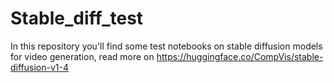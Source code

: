 # Stable_diff_test
In this repository you'll find some test notebooks on stable diffusion models for video generation, read more on https://huggingface.co/CompVis/stable-diffusion-v1-4
